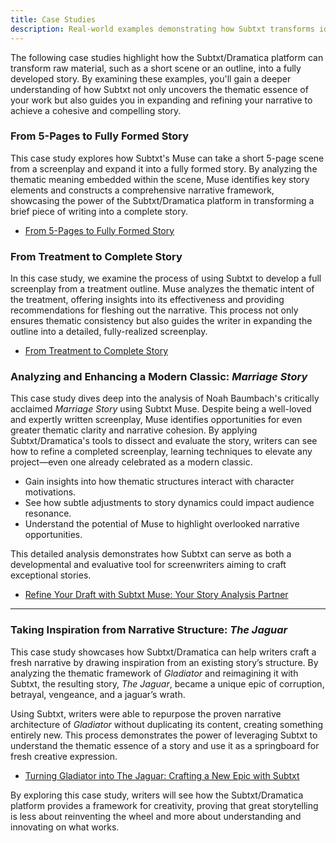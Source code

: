 ```yaml
---
title: Case Studies
description: Real-world examples demonstrating how Subtxt transforms ideas into complete stories
---
```


The following case studies highlight how the Subtxt/Dramatica platform can transform raw material, such as a short scene or an outline, into a fully developed story. By examining these examples, you'll gain a deeper understanding of how Subtxt not only uncovers the thematic essence of your work but also guides you in expanding and refining your narrative to achieve a cohesive and compelling story.

### From 5-Pages to Fully Formed Story

This case study explores how Subtxt's Muse can take a short 5-page scene from a screenplay and expand it into a fully formed story. By analyzing the thematic meaning embedded within the scene, Muse identifies key story elements and constructs a comprehensive narrative framework, showcasing the power of the Subtxt/Dramatica platform in transforming a brief piece of writing into a complete story.

- [From 5-Pages to Fully Formed Story](https://narrativefirst.com/blog/from-scene-to-story-how-a-5-page-screenplay-became-my-narrative-blueprint)

### From Treatment to Complete Story

In this case study, we examine the process of using Subtxt to develop a full screenplay from a treatment outline. Muse analyzes the thematic intent of the treatment, offering insights into its effectiveness and providing recommendations for fleshing out the narrative. This process not only ensures thematic consistency but also guides the writer in expanding the outline into a detailed, fully-realized screenplay.

- [From Treatment to Complete Story](https://narrativefirst.com/blog/subtxt-with-muse-the-first-ever-completely-accurate-storyform-with-zero-human-input)


### Analyzing and Enhancing a Modern Classic: *Marriage Story*

This case study dives deep into the analysis of Noah Baumbach's critically acclaimed *Marriage Story* using Subtxt Muse. Despite being a well-loved and expertly written screenplay, Muse identifies opportunities for even greater thematic clarity and narrative cohesion. By applying Subtxt/Dramatica's tools to dissect and evaluate the story, writers can see how to refine a completed screenplay, learning techniques to elevate any project—even one already celebrated as a modern classic.

- Gain insights into how thematic structures interact with character motivations.
- See how subtle adjustments to story dynamics could impact audience resonance.
- Understand the potential of Muse to highlight overlooked narrative opportunities.

This detailed analysis demonstrates how Subtxt can serve as both a developmental and evaluative tool for screenwriters aiming to craft exceptional stories.

- [Refine Your Draft with Subtxt Muse: Your Story Analysis Partner](https://narrativefirst.com/blog/refine-your-draft-with-subtxt-muse-your-story-analysis-partner)

---

### Taking Inspiration from Narrative Structure: *The Jaguar*  

This case study showcases how Subtxt/Dramatica can help writers craft a fresh narrative by drawing inspiration from an existing story’s structure. By analyzing the thematic framework of *Gladiator* and reimagining it with Subtxt, the resulting story, *The Jaguar*, became a unique epic of corruption, betrayal, vengeance, and a jaguar’s wrath.  

Using Subtxt, writers were able to repurpose the proven narrative architecture of *Gladiator* without duplicating its content, creating something entirely new. This process demonstrates the power of leveraging Subtxt to understand the thematic essence of a story and use it as a springboard for fresh creative expression.

- [Turning Gladiator into The Jaguar: Crafting a New Epic with Subtxt](https://narrativefirst.com/blog/turning-gladiator-into-jaguar-crafting-a-new-epic-with-subtxt)

By exploring this case study, writers will see how the Subtxt/Dramatica platform provides a framework for creativity, proving that great storytelling is less about reinventing the wheel and more about understanding and innovating on what works.
